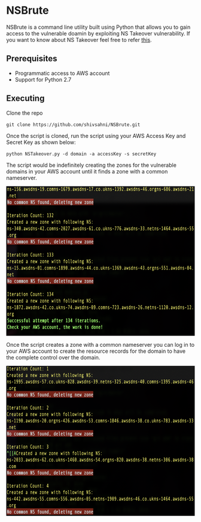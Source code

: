 # NSBrute
 NSBrute is a command line utility built using Python that allows you to gain access to the vulnerable doamin by exploiting NS Takeover vulnerability. If you want to know about NS Takeover feel free to refer [this](https://medium.com/@shivsahni2/aws-ns-takeover-356d2a293bca).

## Prerequisites
* Programmatic access to AWS account
* Support for Python 2.7


## Executing

Clone the repo
```
git clone https://github.com/shivsahni/NSBrute.git
```
Once the script is cloned, run the script using your AWS Access Key and Secret Key as shown below:
```
python NSTakeover.py -d domain -a accessKey -s secretKey

```
The script would be indefinitely creating the zones for the vulnerable domains in your AWS account until it finds a zone with a common nameserver.

<img src="https://github.com/shivsahni/RawContent/blob/master/1.png" align="middle" width="700" height="400">

Once the script creates a zone with a common nameserver you can log in to your AWS account to create the resource records for the domain to have the complete control over the domain.

<img src="https://github.com/shivsahni/RawContent/blob/master/21.png" align="middle" width="700" height="400">